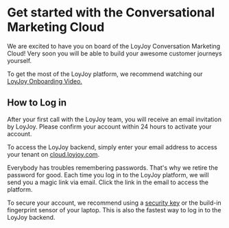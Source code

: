 # Get started with the Conversational Marketing Cloud
We are excited to have you on board of the LoyJoy Conversation Marketing Cloud! Very soon you will be able to build your awesome customer journeys yourself. 

To get the most of the LoyJoy platform, we recommend watching our [LoyJoy Onboarding Video.](https://www.youtube.com/watch?v=yWjV9JyEatY&feature=emb_title)

## How to Log in

After your first call with the LoyJoy team, you will receive an email invitation by LoyJoy. Please confirm your account within 24 hours to activate your account.

To access the LoyJoy backend, simply enter your email address to access your tenant on [cloud.loyjoy.com](http://cloud.loyjoy.com/).

Everybody has troubles remembering passwords. That's why we retire the password for good. Each time you log in to the LoyJoy platform, we will send you a magic link via email. Click the link in the email to access the platform.

To secure your account, we recommend using a [security key](https://cloud.loyjoy.com/manager/settings) or the build-in fingerprint sensor of your laptop. This is also the fastest way to log in to the LoyJoy backend.
